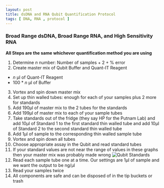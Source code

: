 ```yaml
---
layout: post
title: dsDNA and RNA Qubit Quantification Protocol
tags: [ DNA, RNA , protocol ]
---
```


### Broad Range dsDNA, Broad Range RNA, and High Sensitivity RNA

**All Steps are the same whichever quantification method you are using**

1. Determine _n_ number: Number of samples + 2 + % error
2. Create master mix of Qubit Buffer and Quant-IT Reagent
  - _n_ μl of Quant-IT Reagent
  - 100 * _n_ μl of Buffer
3. Vortex and spin down master mix
4. Set up thin walled tubes: enough for each of your samples plus 2 more for standards
5. Add 190μl of master mix to the 2 tubes for the standards
6. Add 199μl of master mix to each of your sample tubes
7. Take standards out of the fridge (they say HP for the Putnam Lab) and add 10μl of Standard 1 to the first standard thin walled tube and add 10μl of Standard 2 to the second standard thin walled tube
8. Add 1μl of sample to the corresponding thin walled sample tube
9. Vortex and spin down all tubes
10. Choose appropriate assay in the Qubit and read standard tubes
11. If your standard values are not near the range of values in these graphs then your master mix was probably made wrong
![Qubit Standards](https://raw.githubusercontent.com/meschedl/MESPutnam_Open_Lab_Notebook/master/images/standards.png)
11. Read each sample tube one at a time. Our settings are 1μl of sample and we want the output to be ng/μl
12. Read your samples twice
13. All components are safe and can be disposed of in the tip buckets or trash
